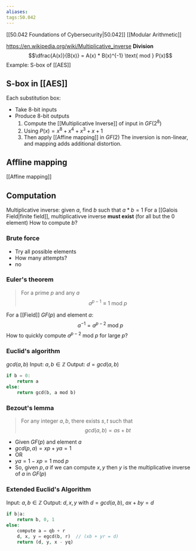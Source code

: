 ```yaml
---
aliases: 
tags:50.042
---
```

[[50.042 Foundations of Cybersecurity|50.042]]
[[Modular Arithmetic]]

https://en.wikipedia.org/wiki/Multiplicative_inverse
**Division**
$$\dfrac{A(x)}{B(x)} = A(x) * B(x)^{-1} \text{ mod } P(x)$$
Example: S-box of [[AES]]

## S-box in [[AES]]
Each substitution box:
- Take 8-bit inputs
- Produce 8-bit outputs
	1. Compute the [[Multiplicative Inverse]] of input in $GF(2^8)$
	2. Using $P(x) = x^8 + x^4 + x^3 + x + 1$
	3. Then apply [[Affine mapping]] in $GF(2)$
The inversion is non-linear, and mapping adds additional distortion.

## Affline mapping
[[Affine mapping]]

## Computation
Multiplicative inverse: given $a$, find $b$ such that $a*b=1$
For a [[Galois Field|finite field]], multiplicativve inverse **must exist** (for all but the 0 element)
How to compute $b$?

### Brute force
- Try all possible elements
- How many attempts?
- no

### Euler's theorem
> For a prime $p$ and any $a$
> $$a^{p-1} \equiv 1 \text{ mod } p$$

For a [[Field]] $GF(p)$ and element $a$:
$$a^{-1} = a^{p-2} \text{ mod } p$$
How to quickly compute $a^{p-2} \text{ mod }p$ for large $p$?

### Euclid's algorithm
$gcd(a,b)$
Input: $a,b \in \mathbb{Z}$
Output: $d = gcd(a,b)$

```php
if b = 0:
	return a
else:
	return gcd(b, a mod b)
```

### Bezout's lemma
> For any integer $a,b$, there exists $s, t$ such that
> $$gcd(a,b) = as + bt$$

- Given $GF(p)$ and element $a$
- $gcd(p,a) = xp + ya = 1$
- OR
- $ya = 1 - xp = 1 \text{ mod } p$
- So, given $p,a$ if we can compute $x,y$ then $y$ is the multiplicative inverse of $a$ in $GF(p)$

### Extended Euclid's Algorithm
Input: $a,b \in \mathbb{Z}$
Output: $d,x,y$ with $d=gcd(a,b)$, $ax+by=d$

```php
if b|a:
	return b, 0, 1
else:
	compute a = qb + r
	d, x, y = egcd(b, r)  // (xb + yr = d)
	return (d, y, x - yq)
```
